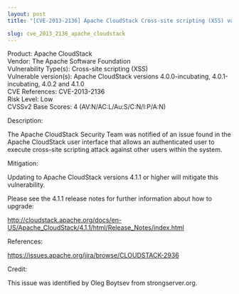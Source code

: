```yaml
---
layout: post
title: "[CVE-2013-2136] Apache CloudStack Cross-site scripting (XSS) vulnerabiliity"

slug: cve_2013_2136_apache_cloudstack
---
```

<p>
Product: Apache CloudStack<br />
Vendor: The Apache Software Foundation<br />
Vulnerability Type(s): Cross-site scripting (XSS)<br />
Vulnerable version(s): Apache CloudStack versions 4.0.0-incubating,
                       4.0.1-incubating, 4.0.2 and 4.1.0<br />
CVE References: CVE-2013-2136<br />
Risk Level: Low<br />
CVSSv2 Base Scores: 4 (AV:N/AC:L/Au:S/C:N/I:P/A:N)</p>

<p>Description:</p>

<p>The Apache CloudStack Security Team was notified of an issue found in
the Apache CloudStack user interface that allows an authenticated user
to execute cross-site scripting attack against other users within the
system.</p>

<p>Mitigation:</p>

<p>Updating to Apache CloudStack versions 4.1.1 or higher will mitigate
this vulnerability.</p>

<p>Please see the 4.1.1 release notes for further information about how to
upgrade:</p>

<p><a href="http://cloudstack.apache.org/docs/en-US/Apache_CloudStack/4.1.1/html/Release_Notes/index.html">http://cloudstack.apache.org/docs/en-US/Apache_CloudStack/4.1.1/html/Release_Notes/index.html</a></p>

<p>References:</p>

<p><a href="https://issues.apache.org/jira/browse/CLOUDSTACK-2936">https://issues.apache.org/jira/browse/CLOUDSTACK-2936</a></p>

<p>Credit:</p>

<p>This issue was identified by Oleg Boytsev from strongserver.org.</p>
